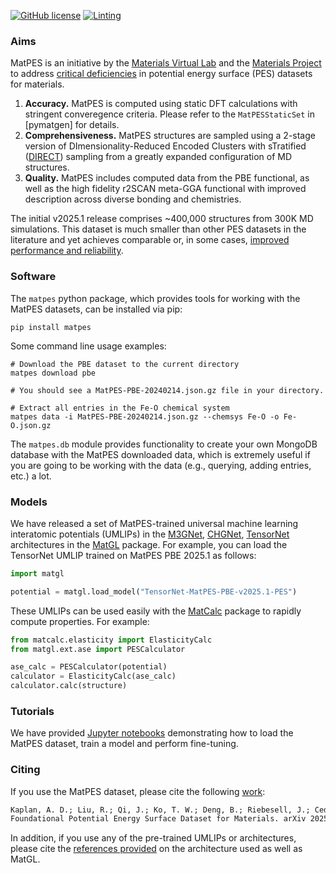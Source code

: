 [![GitHub license](https://img.shields.io/github/license/materialsvirtuallab/matpes)](https://github.com/materialsvirtuallab/matpes/blob/main/LICENSE)
[![Linting](https://github.com/materialsvirtuallab/matpes/workflows/Linting/badge.svg)](https://github.com/materialsvirtuallab/matpes/workflows/Linting/badge.svg)

### Aims

MatPES is an initiative by the [Materials Virtual Lab] and the [Materials Project] to address
[critical deficiencies](http://matpes.ai/about) in potential energy surface (PES) datasets for materials.

1. **Accuracy.** MatPES is computed using static DFT calculations with stringent converegence criteria.
   Please refer to the `MatPESStaticSet` in [pymatgen] for details.
2. **Comprehensiveness.** MatPES structures are sampled using a 2-stage version of DImensionality-Reduced
   Encoded Clusters with sTratified ([DIRECT]) sampling from a greatly expanded configuration of MD structures.
3. **Quality.** MatPES includes computed data from the PBE functional, as well as the high fidelity r2SCAN meta-GGA
   functional with improved description across diverse bonding and chemistries.

The initial v2025.1 release comprises ~400,000 structures from 300K MD simulations. This dataset is much smaller
than other PES datasets in the literature and yet achieves comparable or, in some cases,
[improved performance and reliability](http://matpes.ai/benchmarks).

### Software

The `matpes` python package, which provides tools for working with the MatPES datasets, can be installed via pip:

```shell
pip install matpes
```

Some command line usage examples:

```shell
# Download the PBE dataset to the current directory
matpes download pbe

# You should see a MatPES-PBE-20240214.json.gz file in your directory.

# Extract all entries in the Fe-O chemical system
matpes data -i MatPES-PBE-20240214.json.gz --chemsys Fe-O -o Fe-O.json.gz
```

The `matpes.db` module provides functionality to create your own MongoDB database with the MatPES downloaded data,
which is extremely useful if you are going to be working with the data (e.g., querying, adding entries, etc.) a lot.

### Models

We have released a set of MatPES-trained universal machine learning interatomic potentials (UMLIPs) in the [M3GNet],
[CHGNet], [TensorNet] architectures in the [MatGL] package. For example, you can load the TensorNet UMLIP trained on
MatPES PBE 2025.1 as follows:

```python
import matgl

potential = matgl.load_model("TensorNet-MatPES-PBE-v2025.1-PES")
```

These UMLIPs can be used easily with the [MatCalc] package to rapidly compute properties. For example:

```python
from matcalc.elasticity import ElasticityCalc
from matgl.ext.ase import PESCalculator

ase_calc = PESCalculator(potential)
calculator = ElasticityCalc(ase_calc)
calculator.calc(structure)
```

### Tutorials

We have provided [Jupyter notebooks](http://matpes.ai/tutorials) demonstrating how to load the MatPES dataset, train a model and
perform fine-tuning.

### Citing

If you use the MatPES dataset, please cite the following [work](https://doi.org/10.48550/arXiv.2503.04070):

```txt
Kaplan, A. D.; Liu, R.; Qi, J.; Ko, T. W.; Deng, B.; Riebesell, J.; Ceder, G.; Persson, K. A.; Ong, S. P. A
Foundational Potential Energy Surface Dataset for Materials. arXiv 2025. DOI: 10.48550/arXiv.2503.04070.
```

In addition, if you use any of the pre-trained UMLIPs or architectures, please cite the
[references provided](http://matgl.ai/references) on the architecture used as well as MatGL.

[Materials Virtual Lab]: http://materialsvirtuallab.org
[Materials Project]: https://materialsproject.org
[MatGL]: https://matgl.ai
[M3GNet]: http://dx.doi.org/10.1038/s43588-022-00349-3
[CHGNet]: http://doi.org/10.1038/s42256-023-00716-3
[TensorNet]: https://arxiv.org/abs/2306.06482
[DIRECT]: https//doi.org/10.1038/s41524-024-01227-4
[MatCalc]: https://github.com/materialsvirtuallab/matcalc
